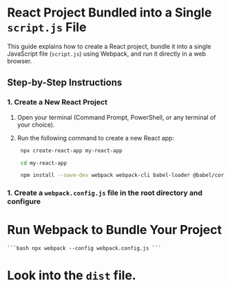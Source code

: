 # React Project Bundled into a Single `script.js` File

This guide explains how to create a React project, bundle it into a single JavaScript file (`script.js`) using Webpack, and run it directly in a web browser.

## Step-by-Step Instructions

### 1. Create a New React Project

1. Open your terminal (Command Prompt, PowerShell, or any terminal of your choice).
2. Run the following command to create a new React app:

   ```bash
    npx create-react-app my-react-app

    cd my-react-app

    npm install --save-dev webpack webpack-cli babel-loader @babel/core @babel/preset-env @babel/preset-react style-loader css-loader html-webpack-plugin

    ```
    
### 1. Create a `webpack.config.js` file in the root directory and configure

# Run Webpack to Bundle Your Project

    ```bash npx webpack --config webpack.config.js ```

# Look into the `dist` file.

